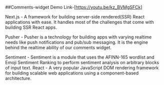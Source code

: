 ##Comments-widget
Demo Link-[https://youtu.be/kz_BVMgSFCk]

Next.js - A framework for building server-side rendered(SSR) React applications with ease. It handles most of the challenges that come with building SSR React apps.

Pusher - Pusher is a technology for building apps with varying realtime needs like push notifications and pub/sub messaging. It is the engine behind the realtime ability of our comments widget.

Sentiment - Sentiment is a module that uses the AFINN-165 wordlist and Emoji Sentiment Ranking to perform sentiment analysis on arbitrary blocks of input text.
React - A very popular JavaScript DOM rendering framework for building scalable web applications using a component-based architecture.
